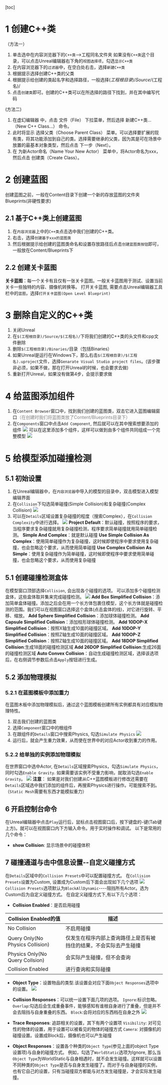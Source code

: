[toc]
# 1 创建C++类
（方法一）
1. 单击选中在内容浏览器下的```C++类```-->工程同名文件夹
   如果没有```C++类```这个目录，可以点击Unreal编辑器右下角的```视图选择项```，勾选```显示C++类```
2. 在内容浏览器下的```过滤器```中，在空白处右击，选择```新建C++类```
3. 根据提示选择创建C++类的父类
4. 根据提示给创建的类起名字和选择路径，一般选择$(工程根目录)/Source/$(工程名)/
5. 点击```创建类```即可。创建的C++类可以在所选择的路径下找到，并在其中编写代码

(方法二)
1. 在虚幻编辑器 中，点击 文件（File） 下拉菜单，然后选择 新建C++类...（New C++ Class...） 命令。
2. 此时将显示 选择父类（Choose Parent Class） 菜单。可以选择要扩展的现有类，将其功能添加到自己的类。选择需要继承的父类，因为其是可在场景中放置的最基本对象类型，然后点击 下一步（Next）。
3. 在 为新Actor命名（Name Your New Actor） 菜单中，将Actor命名为xxx，然后点击 创建类（Create Class）。

# 2 创建蓝图
创建蓝图之前，一般在Content目录下创建一个新的存放蓝图的文件夹Blueprints(非硬性要求)
## 2.1 基于C++类上创建蓝图
1. 在```内容浏览器```上中的```C++类```点击选中我们创建的C++类。
2. 右击，选择```创建基于xxx的蓝图类```
3. 然后根据提示给创建的蓝图类命名和设置存放路径后点击```创建蓝图类按钮```即可，一般放在Content/Blueprints下

## 2.2 创建关卡蓝图
**关卡蓝图**：每一个关卡有且仅有一张关卡蓝图。一般关卡蓝图用于测试、设置当前关卡一些独特的内容、摄像机转换等。
打开关卡蓝图, 需要点击Unreal编辑器工具栏中的```蓝图```，选择```打开关卡蓝图(Open Level Blueprint)```


# 3 删除自定义的C++类
1. 关闭Unreal
2. 在```$(工程根目录)/Source/$(工程名)/```下将我们创建的C++类的头文件和cpp文件删除
3. 删除```$(工程根目录)/Binaries/```目录（包括Binaries）
4. 如果Unreal是运行在Windows下，那么右击```$(工程根目录)/$(工程名).uproject```文件，选择```Genarate Visual Studio project files```。(该步骤非必须，如果不做，那在打开Unreal的时候，也会要求去做)
5. 重新打开Unreal，如果没有做第4步，会提示要求做

# 4 给蓝图添加组件
1. 在`Content Browser`窗口中，找到我们创建的蓝图类，双击它进入蓝图编辑窗口<font color=gray>（在创建时我们将蓝图类放了Content/Blueprints目录下）</font>
2. 在`Components`窗口中点击`Add Component`, 然后就可以在其中搜索想要添加的组件
![](img/add_component_1.png)
可以在这里添加多个组件，这样可以做到由多个组件共同组成一个完整模型
![](img/add_component_2.png)


# 5 给模型添加碰撞检测
## 5.1 初始设置
1. 在Unreal编辑器中，在`内容浏览器`中导入的模型的目录中，双击模型进入模型编辑界面
2. 在`Collision`下勾选简单碰撞(Simple Collision)和复杂碰撞(Complex Collision)
![](img/collision-1.png)
3. 可以在`Details`区域设置复杂碰撞的程度（搜索Complex），在`Collision Complexity`中进行选择。
![](img/collision-2.png)
**Project Default**：默认碰撞，按照程序的要求，当程序要求复杂碰撞就用复杂碰撞检测，程序要求简单碰撞就用简单碰撞检测。
**Simple And Complex**：就是默认碰撞
**Use Simple Collision As Complex**：使用简单碰撞作为复杂碰撞，这时候即使程序中要求使用复杂碰撞，也会忽略这个要求，从而使用简单碰撞
**Use Complex Collision As Simple**：使用复杂碰撞作为简单碰撞，这时候即使程序中要求使用简单碰撞，也会忽略这个要求，从而使用复杂碰撞
## 5.1 创建碰撞检测盒体
在模型窗口顶部选择`Collision`, 会出现各个碰撞的选项。
可以添加多个碰撞检测盒体，这些盒体取并集来完成碰撞检测。
![](img/collision-3.png)
**Add Box Simplified Collision**：添加简单盒体碰撞。添加之后会在用一个长方体包裹住模型，这个长方体就是碰撞检测的范围。我们可以在视图窗口选择这个盒体(点击盒体的线)，对它进行旋转、平移、缩放。
**Add Sphere Simplified Collision**：添加球体碰撞检测。
**Add Capsule Simplified Collision**：添加柱形球体碰撞检测。
**Add 10DOP-X Simplified Collision**：按照X轴生成10面的碰撞区域。
**Add 10DOP-Y Simplified Collision**：按照Z轴生成10面的碰撞区域。
**Add 10DOP-Z Simplified Collision**：按照Z轴生成10面的碰撞区域。
**Add 18DOP Simplified Collision**:生成18面的碰撞检测区域
**Add 26DOP Simplified Collision**:生成26面的碰撞检测区域
**Auto Convex Collision**：自动生成碰撞检测区域，选择该选项后，在右侧调节参数后点击`Apply`按钮进行生成。

## 5.2 添加物理模拟
### 5.2.1 在蓝图模板中添加重力
在蓝图木板中添加物理模拟后，通过这个蓝图模板创建所有实例都具有对应模拟物理特性。
1. 双击我们创建的蓝图类
2. 选择`Component`窗口中的根组件
3. 在跟组件的`Details`窗口中搜索Physics, 勾选`Simulate Physics`
![](img/collision-4.png)
4. 运行后，就会产生重力效果，从而使在世界中的对应Actor收到重力的作用。
### 5.2.2 给单独的实例添加物理模拟
在世界窗口中选中Actor, 在`Details`区域搜索Physics，勾选`Simulate Physics`，同时勾选`Enable Gravity`. 如果需要该实例不受重力影响，就取消勾选`Enable Gravity`。
![](img/collision-5.png)
**注意**：
如果是对我们创建从C++蓝图模板进行修改还需要在`Details`区域选中我们添加的组件后，再搜索Physics进行操作。可能搜索不到。（`Static Mesh`需要有东西才能模拟重力）

## 6 开启控制台命令
在Unreal编辑器中点击`Play`运行后，鼠标点击视图窗口后，按下键盘的`~`键(Tab键上方)。就可以在视图窗口内下方输入命令。用于实时操作和调试。
以下是常用的几个命令：
- **show Collision**: 显示场景中的碰撞体积

## 7 碰撞通道与击中信息设置--自定义碰撞方式
在`Details`区域中的`Collision Presets`中可以配置碰撞方式。
在`Collision Presets`设置为Custom, 设置成为Custom后下面会出现如下几个选项
![](img/collision-7.png)
`Collision Presets`选项默认为`BlockAllDynamic`----阻挡所有Actor。选为Custom后为自定义碰撞方式。
在自定义碰撞方式下,有以下几个选项：
- **Collision Enabled**：是否启用碰撞

|Collision Enabled的值|描述|
|---------------------|---|
|No Collision|不启用碰撞|
|Query Only(No Physics Collision)|仅发生在程序内部上查询路径上是否有被挡住的结果，不会实际去产生碰撞|
|Physics Only(No Query Collsion)|会实际产生碰撞，但不会查询|
|Collision Enabled|进行查询和实际碰撞|

- **Object Type**：设置物品的类型.该设置会对应下面`Object Responses`选项中的设置。
![](img/collision-8.png)
- **Collision Responses**：可以统一设置下面几项的选项。
`Ignore`:标识忽略。
`Overlap`:勾选后会生成重叠事件，能够感知有谁根自身进行了重叠，但是并不会去阻挡与自身重叠的东西。
`Block`:会将对应的东西档在自身之外
![](img/collision-7.png)

- **Trace Responses**: 追踪相关的设置，其下有两个设置项
`Visibility`: 对可见性的物体的设置，用于设置可以被看见的物体的碰撞方式
`Camera`: 对摄像机的碰撞设置。设置成Block后，摄像机也可以产生碰撞

- **Object Responses**：设置各个种类的`Object Type`(参见上面的object Type设置项)与自身的碰撞方式。
例如，勾选了`WorldStatic`选项为Ignore, 那么当`Object Type`为WorldStatic与自身相遇时，就不会发生碰撞。这样就可以设置不同种类的`Object Type`是否与自身发生碰撞了。而对于与自身碰撞的实例，也有它自己的设置，只有当碰撞双方都能与对方发生碰撞是，才会实际发生碰撞。